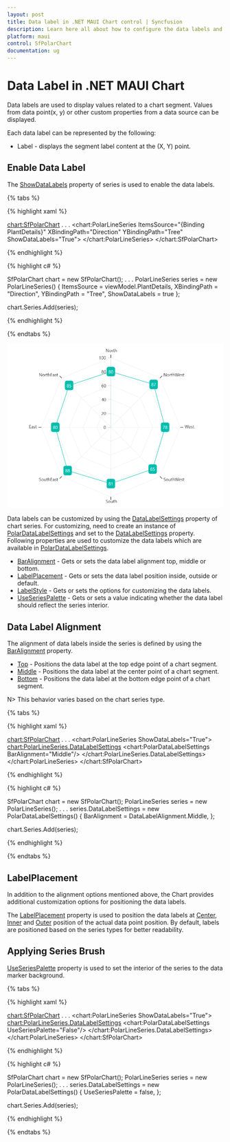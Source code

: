 ```yaml
---
layout: post
title: Data label in .NET MAUI Chart control | Syncfusion
description: Learn here all about how to configure the data labels and their features in Syncfusion .NET MAUI Chart (SfPolarChart).
platform: maui
control: SfPolarChart
documentation: ug
---
```


# Data Label in .NET MAUI Chart

Data labels are used to display values related to a chart segment. Values from data point(x, y) or other custom properties from a data source can be displayed. 

Each data label can be represented by the following:

* Label - displays the segment label content at the (X, Y) point.

## Enable Data Label 

The [ShowDataLabels]() property of series is used to enable the data labels.

{% tabs %}

{% highlight xaml %}

<chart:SfPolarChart>
    . . .
    <chart:PolarLineSeries ItemsSource="{Binding PlantDetails}" 
                        XBindingPath="Direction"
                        YBindingPath="Tree" ShowDataLabels="True">
        </chart:PolarLineSeries>
</chart:SfPolarChart>

{% endhighlight %}

{% highlight c# %}

SfPolarChart chart = new SfPolarChart();
. . .
PolarLineSeries series = new PolarLineSeries()
{
    ItemsSource = viewModel.PlantDetails,
    XBindingPath = "Direction",
    YBindingPath = "Tree",
    ShowDataLabels = true
};

chart.Series.Add(series);

{% endhighlight %}

{% endtabs %}

![Data label in MAUI chart](DataLabel_images/MAUI_polar_line_datalabel.png)

Data labels can be customized by using the [DataLabelSettings]() property of chart series. For customizing, need to create an instance of [PolarDataLabelSettings]() and set to the [DataLabelSettings]() property. Following properties are used to customize the data labels which are available in [PolarDataLabelSettings]().

* [BarAlignment]() - Gets or sets the data label alignment top, middle or bottom.
* [LabelPlacement]() - Gets or sets the data label position inside, outside or default.
* [LabelStyle]() - Gets or sets the options for customizing the data labels. 
* [UseSeriesPalette]() - Gets or sets a value indicating whether the data label should reflect the series interior.

## Data Label Alignment

The alignment of data labels inside the series is defined by using the [BarAlignment]() property. 

* [Top]() - Positions the data label at the top edge point of a chart segment.
* [Middle]() - Positions the data label at the center point of a chart segment.
* [Bottom]() - Positions the data label at the bottom edge point of a chart segment.

N> This behavior varies based on the chart series type.

{% tabs %}

{% highlight xaml %}

<chart:SfPolarChart>
    . . .
    <chart:PolarLineSeries ShowDataLabels="True">
        <chart:PolarLineSeries.DataLabelSettings>
            <chart:PolarDataLabelSettings BarAlignment="Middle"/>
        </chart:PolarLineSeries.DataLabelSettings>
    </chart:PolarLineSeries>
</chart:SfPolarChart>

{% endhighlight %}

{% highlight c# %}

SfPolarChart chart = new SfPolarChart();
PolarLineSeries series = new PolarLineSeries();
. . .
series.DataLabelSettings = new PolarDataLabelSettings()
{
    BarAlignment = DataLabelAlignment.Middle,
};

chart.Series.Add(series);

{% endhighlight %}

{% endtabs %}

## LabelPlacement

In addition to the alignment options mentioned above, the Chart provides additional customization options for positioning the data labels.

The [LabelPlacement]() property is used to position the data labels at [Center](), [Inner]() and [Outer]() position of the actual data point position. By default, labels are positioned based on the series types for better readability.

## Applying Series Brush

[UseSeriesPalette]() property is used to set the interior of the series to the data marker background. 

{% tabs %}

{% highlight xaml %}

<chart:SfPolarChart>
    . . .
    <chart:PolarLineSeries ShowDataLabels="True">
        <chart:PolarLineSeries.DataLabelSettings>
            <chart:PolarDataLabelSettings  UseSeriesPalette="False"/>
        </chart:PolarLineSeries.DataLabelSettings>
    </chart:PolarLineSeries>
</chart:SfPolarChart>

{% endhighlight %}

{% highlight c# %}

SfPolarChart chart = new SfPolarChart();
PolarLineSeries series = new PolarLineSeries();
. . .
series.DataLabelSettings = new PolarDataLabelSettings()
{
    UseSeriesPalette = false,
};

chart.Series.Add(series);

{% endhighlight %}

{% endtabs %}